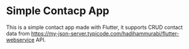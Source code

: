 # Simple Contacp App

This is a simple contact app made with Flutter, it supports CRUD contact data from https://my-json-server.typicode.com/hadihammurabi/flutter-webservice API.
